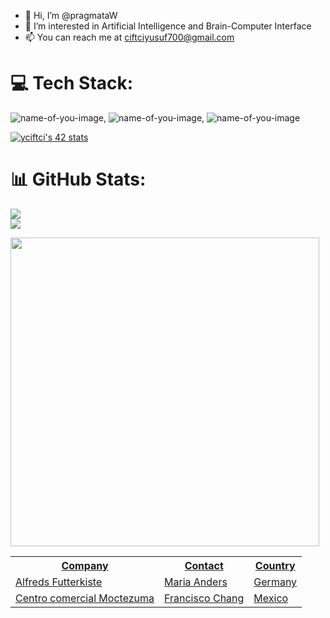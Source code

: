 - 👋 Hi, I’m @pragmataW
- 👀 I’m interested in Artificial Intelligence and Brain-Computer Interface
- 📫 You can reach me at ciftciyusuf700@gmail.com

# 💻 Tech Stack:
![name-of-you-image](https://camo.githubusercontent.com/074e320630a550974a0579ff4688420978ea4d1ca41ea7397e5a7d08ded36df5/68747470733a2f2f696d672e736869656c64732e696f2f62616467652f2d432d3131313131313f7374796c653d666c6174266c6f676f3d63), ![name-of-you-image](https://camo.githubusercontent.com/c1bfa9fc4a2fd05d8129bbf789b765740f3df3abcea0f9673b221e34bab20eb4/68747470733a2f2f696d672e736869656c64732e696f2f62616467652f2d432b2b2d3131313131313f7374796c653d666c6174266c6f676f3d63706c7573706c7573), ![name-of-you-image](https://camo.githubusercontent.com/af9c1ad55e8633da72a3c03236bc7266c392db038e4559112b7a7d4747beb184/68747470733a2f2f696d672e736869656c64732e696f2f62616467652f2d507974686f6e2d3131313131313f7374796c653d666c6174266c6f676f3d707974686f6e)

[![yciftci's 42 stats](https://badge42.vercel.app/api/v2/cla5ig5os00060gmk26i694gu/stats?cursusId=21&coalitionId=231)](https://github.com/JaeSeoKim/badge42)

# 📊 GitHub Stats:
![](https://github-readme-stats.vercel.app/api?username=samiguntepe&theme=chartreuse-dark&hide_border=true&include_all_commits=false&count_private=false)<br/>
![](https://github-readme-streak-stats.herokuapp.com/?user=samiguntepe&theme=chartreuse-dark&hide_border=true)
<br/>
<p align="left">
<a href="https://github.com/samiguntepe"><img width="494" src="https://github-readme-stats-eight-theta.vercel.app/api/top-langs/?username=samiguntepe&theme=chartreuse-dark&layout=compact&bg_color=0e1116"/>
</p>

<table style="width:100%">
  <tr>
    <th>Company</th>
    <th>Contact</th>
    <th>Country</th>
  </tr>
  <tr>
    <td>Alfreds Futterkiste</td>
    <td>Maria Anders</td>
    <td>Germany</td>
  </tr>
  <tr>
    <td>Centro comercial Moctezuma</td>
    <td>Francisco Chang</td>
    <td>Mexico</td>
  </tr>
</table>
